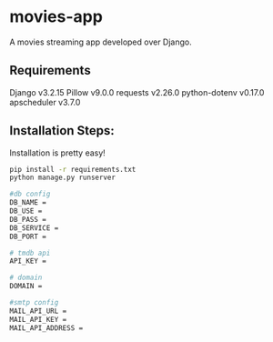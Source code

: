 # movies-app
A movies streaming app developed over Django.  

## Requirements

Django v3.2.15
Pillow v9.0.0
requests v2.26.0
python-dotenv v0.17.0
apscheduler v3.7.0
  
## Installation Steps:
  
Installation is pretty easy!  
  
```bash  
pip install -r requirements.txt  
python manage.py runserver
```

```bash  
#db config
DB_NAME =
DB_USE =
DB_PASS = 
DB_SERVICE =
DB_PORT = 

# tmdb api
API_KEY = 

# domain
DOMAIN = 

#smtp config
MAIL_API_URL = 
MAIL_API_KEY = 
MAIL_API_ADDRESS = 
```